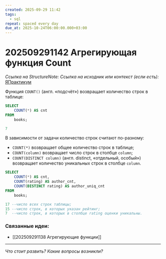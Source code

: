 ```yaml
---
created: 2025-09-29 11:42
tags:
  - sql
repeat: spaced every day
due_at: 2025-10-24T06:00:00.000+03:00
---
```

# 202509291142 Агрегирующая функция Count

*Ссылка на StructureNote:*
*Ссылка на исходник или контекст (если есть):* [ЯПрактикум](https://practicum.yandex.ru/learn/backend-nodejs/courses/a4214ab0-2146-4152-b90e-651bf4c7ca5e/sprints/564244/topics/1b53ba64-4733-4307-b1cd-4bdadedf0af9/lessons/64a2296e-eec6-4dc5-afe2-17f8349f1060/)

Функция `COUNT()` (англ. «подсчёт») возвращает количество строк в таблице:

```SQL
SELECT 
    COUNT(*) AS cnt
FROM
    books;

7
```

В зависимости от задачи количество строк считают по-разному:

- `COUNT(*)` возвращает общее количество строк в таблице;
- `COUNT(column)` возвращает число строк в столбце `column`;
- `COUNT(DISTINCT column)` (англ. distinct, «отдельный, особый») возвращает количество уникальных строк в столбце `column`.

```sql
SELECT 
    COUNT(*) AS cnt,
    COUNT(rating) AS author_cnt,
    COUNT(DISTINCT rating) AS author_uniq_cnt
FROM
    books;

17 --число всех строк таблицы;
15 --число строк, в которых указан рейтинг;
7  --число строк, в которых в столбце rating оценки уникальны.
```

### Связанные идеи:

* [[202509291138 Агрегирующие функции]]
---

*Что стоит развить? Какие вопросы возникли?*
